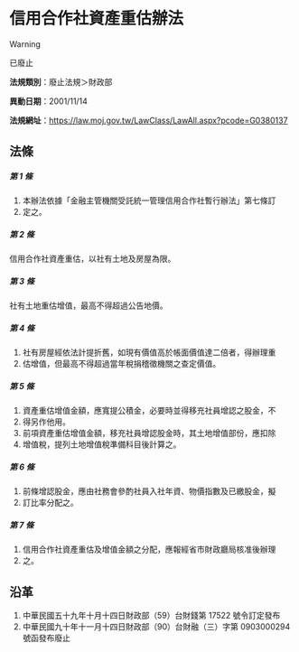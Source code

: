 # 信用合作社資產重估辦法


> [!WARNING]
> 已廢止


**法規類別**：廢止法規＞財政部

**異動日期**：2001/11/14  

**法規網址**：https://law.moj.gov.tw/LawClass/LawAll.aspx?pcode=G0380137



## 法條
##### 第 1 條
1. 本辦法依據「金融主管機關受託統一管理信用合作社暫行辦法」第七條訂
1. 定之。

##### 第 2 條
信用合作社資產重估，以社有土地及房屋為限。

##### 第 3 條
社有土地重估增值，最高不得超過公告地價。

##### 第 4 條
1. 社有房屋經依法計提折舊，如現有價值高於帳面價值達二倍者，得辦理重
1. 估增值，但最高不得超過當年稅捐稽徵機關之查定價值。

##### 第 5 條
1. 資產重估增值金額，應寬提公積金，必要時並得移充社員增認之股金，不
1. 得另作他用。
1. 前項資產重估增值金額，移充社員增認股金時，其土地增值部份，應扣除
1. 增值稅，提列土地增值稅準備科目後計算之。

##### 第 6 條
1. 前條增認股金，應由社務會參酌社員入社年資、物價指數及已繳股金，擬
1. 訂比率分配之。

##### 第 7 條
1. 信用合作社資產重估及增值金額之分配，應報經省市財政廳局核准後辦理
1. 之。

## 沿革
1. 中華民國五十九年十月十四日財政部（59）台財錢第 17522  號令訂定發布
1. 中華民國九十年十一月十四日財政部（90）台財融（三）字第 0903000294 號函發布廢止
